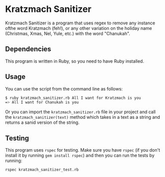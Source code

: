 # Kratzmach Sanitizer

Kratzmach Sanitizer is a program that uses regex to remove any instance ofthe word Kratzmach (feh!), or any other variation on the holiday name (Christmas, Xmas, Nel, Yule, etc.) with the word "Chanukah".

## Dependencies

This program is written in Ruby, so you need to have Ruby installed.

## Usage

You can use the script from the command line as follows:

```bash
$ ruby kratzmach_sanitizer.rb All I want for Kratzmach is you
=> All I want for Chanukah is you
```

Or you can import the `kratzmach_sanitizer.rb` file in your project and call the `kratzmach_sanitizer(text)` method which takes in a text as a string and returns a sanid version of the string.

## Testing

This program uses `rspec` for testing. Make sure you have `rspec` (if you don't install it by running `gem install rspec`) and then you can run the tests by running:

```bash
rspec kratzmach_sanitizer_test.rb
```
